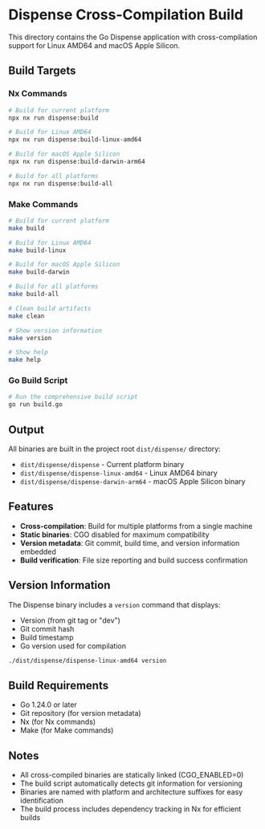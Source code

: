 # Dispense Cross-Compilation Build

This directory contains the Go Dispense application with cross-compilation support for Linux AMD64 and macOS Apple Silicon.

## Build Targets

### Nx Commands

```bash
# Build for current platform
npx nx run dispense:build

# Build for Linux AMD64
npx nx run dispense:build-linux-amd64

# Build for macOS Apple Silicon
npx nx run dispense:build-darwin-arm64

# Build for all platforms
npx nx run dispense:build-all
```

### Make Commands

```bash
# Build for current platform
make build

# Build for Linux AMD64
make build-linux

# Build for macOS Apple Silicon
make build-darwin

# Build for all platforms
make build-all

# Clean build artifacts
make clean

# Show version information
make version

# Show help
make help
```

### Go Build Script

```bash
# Run the comprehensive build script
go run build.go
```

## Output

All binaries are built in the project root `dist/dispense/` directory:

- `dist/dispense/dispense` - Current platform binary
- `dist/dispense/dispense-linux-amd64` - Linux AMD64 binary
- `dist/dispense/dispense-darwin-arm64` - macOS Apple Silicon binary

## Features

- **Cross-compilation**: Build for multiple platforms from a single machine
- **Static binaries**: CGO disabled for maximum compatibility
- **Version metadata**: Git commit, build time, and version information embedded
- **Build verification**: File size reporting and build success confirmation

## Version Information

The Dispense binary includes a `version` command that displays:

- Version (from git tag or "dev")
- Git commit hash
- Build timestamp
- Go version used for compilation

```bash
./dist/dispense/dispense-linux-amd64 version
```

## Build Requirements

- Go 1.24.0 or later
- Git repository (for version metadata)
- Nx (for Nx commands)
- Make (for Make commands)

## Notes

- All cross-compiled binaries are statically linked (CGO_ENABLED=0)
- The build script automatically detects git information for versioning
- Binaries are named with platform and architecture suffixes for easy identification
- The build process includes dependency tracking in Nx for efficient builds
